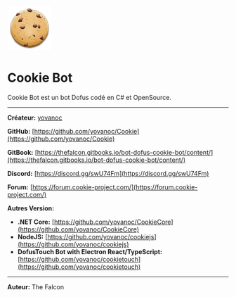 # ![](/assets/cookie.png)

# Cookie Bot

Cookie Bot est un bot Dofus codé en C\# et OpenSource.

---

**Créateur:** [yovanoc](https://github.com/yovanoc)

**GitHub:** [https://github.com/yovanoc/Cookie](https://github.com/yovanoc/Cookie)

**GitBook:** [https://thefalcon.gitbooks.io/bot-dofus-cookie-bot/content/](https://thefalcon.gitbooks.io/bot-dofus-cookie-bot/content/)

**Discord:** [https://discord.gg/swU74Fm](https://discord.gg/swU74Fm)

**Forum:** [https://forum.cookie-project.com/](https://forum.cookie-project.com/)

**Autres Version:**

* **.NET Core:** [https://github.com/yovanoc/CookieCore](https://github.com/yovanoc/CookieCore)
* **NodeJS:** [https://github.com/yovanoc/cookiejs](https://github.com/yovanoc/cookiejs)
* **DofusTouch Bot with Electron React/TypeScript:** [https://github.com/yovanoc/cookietouch](https://github.com/yovanoc/cookietouch) 

---

**Auteur:** The Falcon

